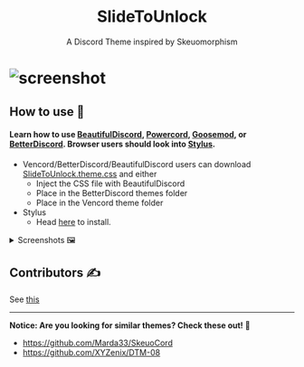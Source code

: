 <h1 align="center">SlideToUnlock</h1>
<p align="center">A Discord Theme inspired by Skeuomorphism</p>

# ![screenshot](https://raw.githubusercontent.com/SlippingGitty/SlideToUnlock/main/screenshots/aCCIaKvdkM.png)

## How to use 📖

#### Learn how to use [BeautifulDiscord](https://github.com/leovoel/BeautifulDiscord), [Powercord](https://github.com/powercord-org/powercord), [Goosemod](https://goosemod.com/), or [BetterDiscord](https://github.com/rauenzi/BetterDiscordApp). Browser users should look into [Stylus](https://github.com/openstyles/stylus).

* Vencord/BetterDiscord/BeautifulDiscord users can download [SlideToUnlock.theme.css](https://raw.githubusercontent.com/SlippingGitty/SlideToUnlock/main/SlideToUnlock.theme.css) and either
  * Inject the CSS file with BeautifulDiscord
  * Place in the BetterDiscord themes folder
  * Place in the Vencord theme folder
* Stylus
  * Head [here](https://github.com/SlippingGitty/SlideToUnlock/raw/main/SlideToUnlock.user.css) to install.

<details>
<summary>Screenshots 🖼️</summary>

![image](https://user-images.githubusercontent.com/76500838/176284079-ddf2ea30-d4e4-4a42-b974-f4cf60dacde5.png)

![image](https://user-images.githubusercontent.com/76500838/176284231-79dbe99d-f487-4b8f-9745-5ed8fb5383e2.png)

</details>


## Contributors ✍️
See [this](https://github.com/SlippingGittys-Discord-Themes/SlideToUnlock/graphs/contributors)

___
**Notice: Are you looking for similar themes? Check these out! 📸**

* https://github.com/Marda33/SkeuoCord
* https://github.com/XYZenix/DTM-08

